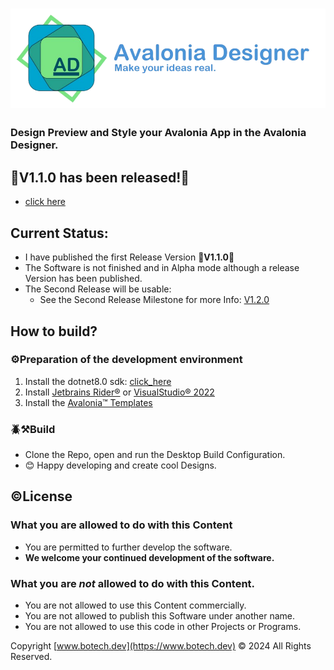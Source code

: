 <h1>
<img src="https://github.com/BoTech-Development/BoTech.AvaloniaDesigner/blob/master/BoTech_AvaloniaDesigner_Logo_Text.png"
<br/>
<h3>Design Preview and Style your Avalonia App in the Avalonia Designer.</h3>
</h1>

## 📢V1.1.0 has been released!🎉
+ [click here](https://github.com/BoTech-Development/BoTech.AvaloniaDesigner/releases/tag/1.1.0)

## Current Status:
+ I have published the first Release Version 🎉**V1.1.0**🎉
+ The Software is not finished and in Alpha mode although a release Version has been published.
+ The Second Release will be usable:
  + See the Second Release Milestone for more Info: [V1.2.0](https://github.com/BoTech-Development/BoTech.AvaloniaDesigner/milestone/2)
## How to build?
### ⚙️Preparation of the development environment
1. Install the dotnet8.0 sdk: [click_here](https://dotnet.microsoft.com/en-us/download/dotnet/8.0)
2. Install [Jetbrains Rider®](https://www.jetbrains.com/rider/download/) or [VisualStudio® 2022](https://visualstudio.microsoft.com/de/downloads/)
3. Install the [Avalonia™ Templates](https://docs.avaloniaui.net/docs/get-started/install)
### 🪲⚒️Build
+ Clone the Repo, open and run the Desktop Build Configuration.
+ 😊 Happy developing and create cool Designs.
## ©️License 
### What you are allowed to do with this Content
+ You are permitted to further develop the software.
+ **We welcome your continued development of the software.**
### What you are _not_ allowed to do with this Content.
+ You are not allowed to use this Content commercially.
+ You are not allowed to publish this Software under another name.
+ You are not allowed to use this code in other Projects or Programs.

Copyright [www.botech.dev](https://www.botech.dev) © 2024 All Rights Reserved.
